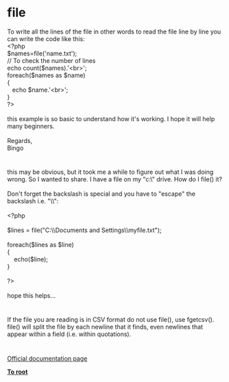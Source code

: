 # file




<div class="phpcode"><span class="html">
To write all the lines of the file in other words to read the file line by line you can write the code like this:<br><span class="default">&lt;?php<br>$names</span><span class="keyword">=</span><span class="default">file</span><span class="keyword">(</span><span class="string">&apos;name.txt&apos;</span><span class="keyword">);<br></span><span class="comment">// To check the number of lines <br></span><span class="keyword">echo </span><span class="default">count</span><span class="keyword">(</span><span class="default">$names</span><span class="keyword">).</span><span class="string">&apos;&lt;br&gt;&apos;</span><span class="keyword">;<br>foreach(</span><span class="default">$names </span><span class="keyword">as </span><span class="default">$name</span><span class="keyword">)<br>{<br>&#xA0;&#xA0; echo </span><span class="default">$name</span><span class="keyword">.</span><span class="string">&apos;&lt;br&gt;&apos;</span><span class="keyword">;<br>}<br></span><span class="default">?&gt;<br></span><br>this example is so basic to understand how it&apos;s working. I hope it will help many beginners.<br><br>Regards,<br>Bingo</span>
</div>
  

#


<div class="phpcode"><span class="html">
this may be obvious, but it took me a while to figure out what I was doing wrong. So I wanted to share. I have a file on my &quot;c:\&quot; drive. How do I file() it? <br><br>Don&apos;t forget the backslash is special and you have to &quot;escape&quot; the backslash i.e. &quot;\\&quot;:<br><br><span class="default">&lt;?php<br><br>$lines </span><span class="keyword">= </span><span class="default">file</span><span class="keyword">(</span><span class="string">&quot;C:\\Documents and Settings\\myfile.txt&quot;</span><span class="keyword">);<br><br>foreach(</span><span class="default">$lines </span><span class="keyword">as </span><span class="default">$line</span><span class="keyword">)<br>{<br>&#xA0; &#xA0; echo(</span><span class="default">$line</span><span class="keyword">);<br>}<br><br></span><span class="default">?&gt;</span> <br><br>hope this helps...</span>
</div>
  

#


<div class="phpcode"><span class="html">
If the file you are reading is in CSV format do not use file(), use fgetcsv().&#xA0; file() will split the file by each newline that it finds, even newlines that appear within a field (i.e. within quotations).</span>
</div>
  

#

[Official documentation page](https://www.php.net/manual/en/function.file.php)

**[To root](/README.md)**